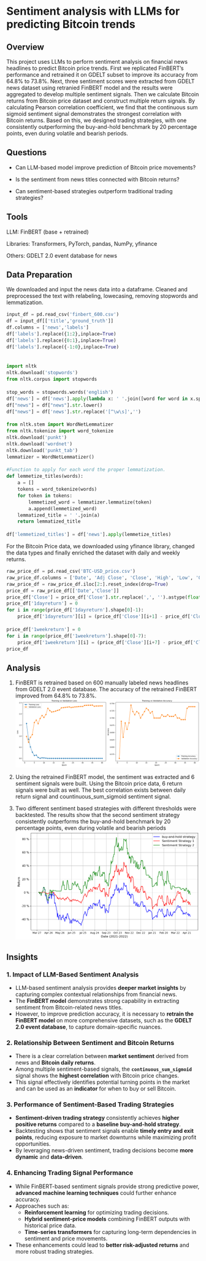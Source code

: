 # Sentiment analysis with LLMs for predicting Bitcoin trends
## Overview
This project uses LLMs to perform sentiment analysis on financial news headlines to predict Bitcoin price trends. First we replicated FinBERT’s performance and retrained it on GDELT subset to improve its accuracy from 64.8% to 73.8%. Next, three sentiment scores were extracted from GDELT news dataset using retranied FinBERT model and the results were aggregated to develop multiple sentiment signals. Then we calculate Bitcoin returns from Bitcoin price dataset and construct multiple return signals. By calculating Pearson correlation coefficient, we find that the continuous sum sigmoid sentiment signal demonstrates the strongest correlation with Bitcoin returns. Based on this, we designed trading strategies, with one consistently outperforming the buy-and-hold benchmark by 20 percentage points, even during volatile and bearish periods.

## Questions
- Can LLM-based model improve prediction of Bitcoin price movements?

- Is the sentiment from news titles connected with Bitcoin returns?

- Can sentiment-based strategies outperform traditional trading strategies?

## Tools
LLM: FinBERT (base + retrained)

Libraries: Transformers, PyTorch, pandas, NumPy, yfinance

Others: GDELT 2.0 event database for news

## Data Preparation

We downloaded and input the news data into a dataframe. Cleaned and preprocessed the text with relabeling, lowecasing, removing stopwords and lemmatization.

```python
input_df = pd.read_csv('finbert_600.csv')
df = input_df[['title','ground_truth']]
df.columns = ['news','labels']
df['labels'].replace({1:2},inplace=True)
df['labels'].replace({0:1},inplace=True)
df['labels'].replace({-1:0},inplace=True)


import nltk
nltk.download('stopwords')
from nltk.corpus import stopwords

stop_words = stopwords.words('english')
df['news'] = df['news'].apply(lambda x: ' '.join([word for word in x.split() if word not in (stop_words)]))
df["news"] = df["news"].str.lower()
df["news"] = df['news'].str.replace('[^\w\s]','')

from nltk.stem import WordNetLemmatizer
from nltk.tokenize import word_tokenize
nltk.download('punkt')
nltk.download('wordnet')
nltk.download('punkt_tab')
lemmatizer = WordNetLemmatizer()

#Function to apply for each word the proper lemmatization.
def lemmetize_titles(words):
    a = []
    tokens = word_tokenize(words)
    for token in tokens:
        lemmetized_word = lemmatizer.lemmatize(token)
        a.append(lemmetized_word)
    lemmatized_title = ' '.join(a)
    return lemmatized_title

df['lemmetized_titles'] = df['news'].apply(lemmetize_titles)
```

For the Bitcoin Price data, we downloaded using yfinance library, changed the data types and finally enriched the dataset with daily and weekly returns.

```python
raw_price_df = pd.read_csv('BTC-USD_price.csv')
raw_price_df.columns = ['Date', 'Adj Close', 'Close', 'High', 'Low', 'Open', 'Volume']
raw_price_df = raw_price_df.iloc[2:].reset_index(drop=True)
price_df = raw_price_df[['Date','Close']]
price_df['Close'] = price_df['Close'].str.replace(',', '').astype(float)
price_df['1dayreturn'] = 0
for i in range(price_df['1dayreturn'].shape[0]-1):
    price_df['1dayreturn'][i] = (price_df['Close'][i+1] - price_df['Close'][i]) / price_df['Close'][i] * 100

price_df['1weekreturn'] = 0
for i in range(price_df['1weekreturn'].shape[0]-7):
    price_df['1weekreturn'][i] = (price_df['Close'][i+7] - price_df['Close'][i]) / price_df['Close'][i] * 100
price_df

```


## Analysis
1. FinBERT is retrained based on 600 manually labeled news headlines from GDELT 2.0 event database. The accuracy of the retrained FinBERT improved from 64.8% to 73.8%. ![retraining](Images/retraining.png)

2. Using the retrained FinBERT model, the sentiment was extracted and 6 sentiment signals were built. Using the Bitcoin price data, 6 return signals were built as well. The best correlation exists between daily return signal and countinuous_sum_sigmoid sentiment signal.

3. Two different sentiment based strategies with different thresholds were backtested. The results show that the second sentiment strategy consistently outperforms the buy-and-hold benchmark by 20 percentage points, even during volatile and bearish periods![tradingsignal](Images/sentiment3_2.png)


## Insights
### **1. Impact of LLM-Based Sentiment Analysis**
- LLM-based sentiment analysis provides **deeper market insights** by capturing complex contextual relationships from financial news.
- The **FinBERT model** demonstrates strong capability in extracting sentiment from Bitcoin-related news titles.
- However, to improve prediction accuracy, it is necessary to **retrain the FinBERT model** on more comprehensive datasets, such as the **GDELT 2.0 event database**, to capture domain-specific nuances.

### **2. Relationship Between Sentiment and Bitcoin Returns**
- There is a clear correlation between **market sentiment** derived from news and **Bitcoin daily returns**.
- Among multiple sentiment-based signals, the **`continuous_sum_sigmoid`** signal shows the **highest correlation** with Bitcoin price changes.
- This signal effectively identifies potential turning points in the market and can be used as an **indicator** for when to buy or sell Bitcoin.

### **3. Performance of Sentiment-Based Trading Strategies**
- **Sentiment-driven trading strategy** consistently achieves **higher positive returns** compared to a **baseline buy-and-hold strategy**.
- Backtesting shows that sentiment signals enable **timely entry and exit points**, reducing exposure to market downturns while maximizing profit opportunities.
- By leveraging news-driven sentiment, trading decisions become **more dynamic** and **data-driven**.

### **4. Enhancing Trading Signal Performance**
- While FinBERT-based sentiment signals provide strong predictive power, **advanced machine learning techniques** could further enhance accuracy.
- Approaches such as:
  - **Reinforcement learning** for optimizing trading decisions.
  - **Hybrid sentiment-price models** combining FinBERT outputs with historical price data.
  - **Time-series transformers** for capturing long-term dependencies in sentiment and price movements.
- These enhancements could lead to **better risk-adjusted returns** and more robust trading strategies.
